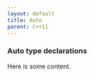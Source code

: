 ```yaml
---
layout: default
title: Auto
parent: C++11
---
```

### Auto type declarations

Here is some content.
